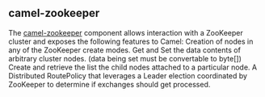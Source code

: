 ## camel-zookeeper

The [camel-zookeeper](http://camel.apache.org/zookeeper.html) component allows interaction with a ZooKeeper cluster and exposes the following features to Camel:
Creation of nodes in any of the ZooKeeper create modes.
Get and Set the data contents of arbitrary cluster nodes. (data being set must be convertable to byte[])
Create and retrieve the list the child nodes attached to a particular node.
A Distributed RoutePolicy that leverages a Leader election coordinated by ZooKeeper to determine if exchanges should get processed.